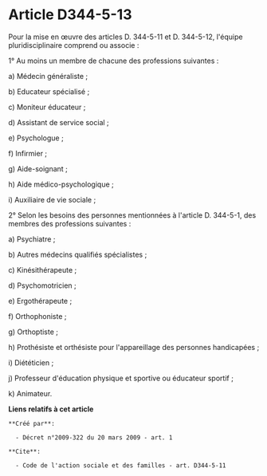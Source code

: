 # Article D344-5-13

Pour la mise en œuvre des articles D. 344-5-11 et D. 344-5-12, l'équipe pluridisciplinaire comprend ou associe : 

1° Au moins un membre de chacune des professions suivantes : 

a) Médecin généraliste ; 

b) Educateur spécialisé ; 

c) Moniteur éducateur ; 

d) Assistant de service social ; 

e) Psychologue ; 

f) Infirmier ; 

g) Aide-soignant ; 

h) Aide médico-psychologique ; 

i) Auxiliaire de vie sociale ; 

2° Selon les besoins des personnes mentionnées à l'article D. 344-5-1, des membres des professions suivantes : 

a) Psychiatre ; 

b) Autres médecins qualifiés spécialistes ; 

c) Kinésithérapeute ; 

d) Psychomotricien ; 

e) Ergothérapeute ; 

f) Orthophoniste ; 

g) Orthoptiste ; 

h) Prothésiste et orthésiste pour l'appareillage des personnes handicapées ; 

i) Diététicien ; 

j) Professeur d'éducation physique et sportive ou éducateur sportif ; 

k) Animateur.

**Liens relatifs à cet article**

	**Créé par**:

	  - Décret n°2009-322 du 20 mars 2009 - art. 1

	**Cite**:

	  - Code de l'action sociale et des familles - art. D344-5-11
